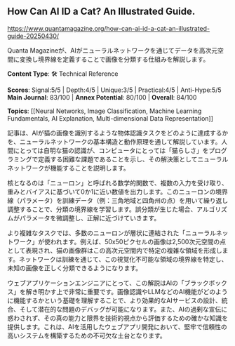 ## How Can AI ID a Cat? An Illustrated Guide.

https://www.quantamagazine.org/how-can-ai-id-a-cat-an-illustrated-guide-20250430/

Quanta Magazineが、AIがニューラルネットワークを通じてデータを高次元空間に変換し境界線を定義することで画像を分類する仕組みを解説します。

**Content Type**: 🛠️ Technical Reference

**Scores**: Signal:5/5 | Depth:4/5 | Unique:3/5 | Practical:4/5 | Anti-Hype:5/5
**Main Journal**: 83/100 | **Annex Potential**: 80/100 | **Overall**: 84/100

**Topics**: [[Neural Networks, Image Classification, Machine Learning Fundamentals, AI Explanation, Multi-dimensional Data Representation]]

記事は、AIが猫の画像を識別するような物体認識タスクをどのように達成するかを、ニューラルネットワークの基本構造と動作原理を通して解説しています。人間にとっては自明な猫の認識が、コンピュータにとっては「猫らしさ」をプログラミングで定義する困難な課題であることを示し、その解決策としてニューラルネットワークが機能することを説明します。

核となるのは「ニューロン」と呼ばれる数学的関数で、複数の入力を受け取り、重みとバイアスに基づいて0か1に近い数値を出力します。このニューロンの境界線（パラメータ）を訓練データ（例：三角地域と四角州の点）を用いて繰り返し調整することで、分類の境界線を学習します。誤分類が生じた場合、アルゴリズムがパラメータを微調整し、正解に近づけていきます。

より複雑なタスクでは、多数のニューロンが層状に連結された「ニューラルネットワーク」が使われます。例えば、50x50ピクセルの画像は2,500次元空間の点として表現され、猫の画像群はこの高次元空間内で特定の複雑な領域を形成します。ネットワークは訓練を通じて、この視覚化不可能な領域の境界線を特定し、未知の画像を正しく分類できるようになります。

ウェブアプリケーションエンジニアにとって、この解説はAIの「ブラックボックス」を解き明かす上で非常に重要です。画像認識やLLMなどのAI機能がどのように機能するかという基礎を理解することで、より効果的なAIサービスの設計、統合、そして潜在的な問題のデバッグが可能になります。また、AIの過剰な宣伝に惑わされず、その真の能力と限界を技術的視点から評価するための確かな知識を提供します。これは、AIを活用したウェブアプリ開発において、堅牢で信頼性の高いシステムを構築するための不可欠な土台となります。